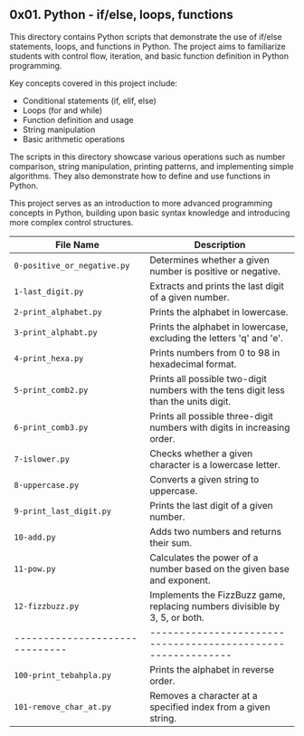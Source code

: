 ## 0x01. Python - if/else, loops, functions
This directory contains Python scripts that demonstrate the use of if/else statements, loops, and functions in Python. The project aims to familiarize students with control flow, iteration, and basic function definition in Python programming.

Key concepts covered in this project include:
- Conditional statements (if, elif, else)
- Loops (for and while)
- Function definition and usage
- String manipulation
- Basic arithmetic operations

The scripts in this directory showcase various operations such as number comparison, string manipulation, printing patterns, and implementing simple algorithms. They also demonstrate how to define and use functions in Python.

This project serves as an introduction to more advanced programming concepts in Python, building upon basic syntax knowledge and introducing more complex control structures.



| File Name | Description |
|-----------|-------------|
| `0-positive_or_negative.py`    | Determines whether a given number is positive or negative.|
| `1-last_digit.py `             | Extracts and prints the last digit of a given number.|
| `2-print_alphabet.py `         | Prints the alphabet in lowercase.          |
| `3-print_alphabt.py`           | Prints the alphabet in lowercase, excluding the letters 'q' and 'e'.|
| `4-print_hexa.py `             | Prints numbers from 0 to 98 in hexadecimal format.|
| `5-print_comb2.py `            | Prints all possible two-digit numbers with the tens digit less than the units digit.|
| `6-print_comb3.py  `           | Prints all possible three-digit numbers with digits in increasing order.|
| `7-islower.py `                | Checks whether a given character is a lowercase letter.|
| `8-uppercase.py  `             | Converts a given string to uppercase.      |
| `9-print_last_digit.py `       | Prints the last digit of a given number.   |
| `10-add.py`                    | Adds two numbers and returns their sum.    |
| `11-pow.py `                   | Calculates the power of a number based on the given base and exponent.     |
| `12-fizzbuzz.py `              | Implements the FizzBuzz game, replacing numbers divisible by 3, 5, or both.|
| ------------------------------ | ------------------------------------------------------------ |
| `100-print_tebahpla.py `       | Prints the alphabet in reverse order.                        |
| `101-remove_char_at.py`        | Removes a character at a specified index from a given string.|
